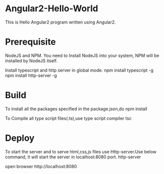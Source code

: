 # Angular2-Hello-World
This is Hello Angular2 program written using Angular2.

# Prerequisite
NodeJS and NPM.
You need to Install NodeJS into your system, NPM will be installed by NodeJS itself.

Install typescript and http server in global mode.
npm install typescript -g
npm install http-server -g

# Build
To install all the packages specified in the package.json,do 
npm install

To Compile all type script files(.ts),use type script compiler
tsc

# Deploy
To start the server and to serve html,css,js files use Http-server.Use below command,
it will start the server in localhost:8080 port.
http-server


open browser http://localhost:8080
